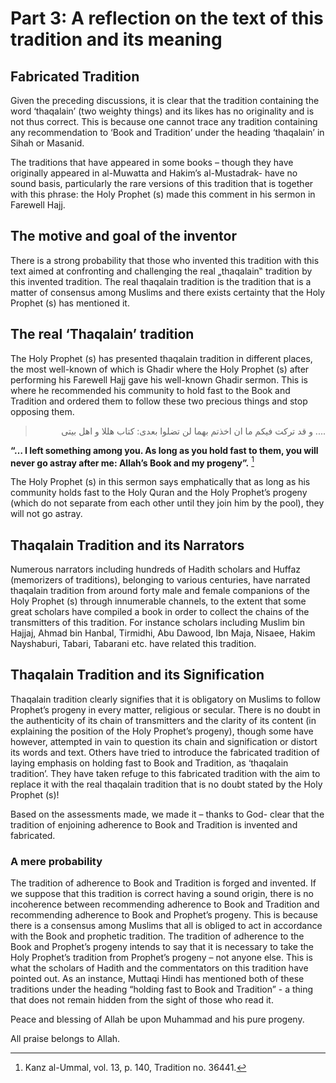 Part 3: A reflection on the text of this tradition and its meaning
==================================================================

Fabricated Tradition
--------------------

Given the preceding discussions, it is clear that the tradition
containing the word ‘thaqalain’ (two weighty things) and its likes has
no originality and is not thus correct. This is because one cannot trace
any tradition containing any recommendation to ‘Book and Tradition’
under the heading ‘thaqalain’ in Sihah or Masanid.

The traditions that have appeared in some books – though they have
originally appeared in al-Muwatta and Hakim’s al-Mustadrak- have no
sound basis, particularly the rare versions of this tradition that is
together with this phrase: the Holy Prophet (s) made this comment in his
sermon in Farewell Hajj.

The motive and goal of the inventor
-----------------------------------

There is a strong probability that those who invented this tradition
with this text aimed at confronting and challenging the real „thaqalain‟
tradition by this invented tradition. The real thaqalain tradition is
the tradition that is a matter of consensus among Muslims and there
exists certainty that the Holy Prophet (s) has mentioned it.

The real ‘Thaqalain’ tradition
------------------------------

The Holy Prophet (s) has presented thaqalain tradition in different
places, the most well-known of which is Ghadir where the Holy Prophet
(s) after performing his Farewell Hajj gave his well-known Ghadir
sermon. This is where he recommended his community to hold fast to the
Book and Tradition and ordered them to follow these two precious things
and stop opposing them.

<blockquote dir="rtl">
  <p>
.... و قد ترکت فیکم ما ان اخذتم بهما لن تضلوا بعدی: کتاب هللا و اهل
بیتی
  </p>
</blockquote>

**“… I left something among you. As long as you hold fast to them, you
will never go astray after me: Allah’s Book and my progeny”.** [^1]

The Holy Prophet (s) in this sermon says emphatically that as long as
his community holds fast to the Holy Quran and the Holy Prophet’s
progeny (which do not separate from each other until they join him by
the pool), they will not go astray.

Thaqalain Tradition and its Narrators
-------------------------------------

Numerous narrators including hundreds of Hadith scholars and Huffaz
(memorizers of traditions), belonging to various centuries, have
narrated thaqalain tradition from around forty male and female
companions of the Holy Prophet (s) through innumerable channels, to the
extent that some great scholars have compiled a book in order to collect
the chains of the transmitters of this tradition. For instance scholars
including Muslim bin Hajjaj, Ahmad bin Hanbal, Tirmidhi, Abu Dawood, Ibn
Maja, Nisaee, Hakim Nayshaburi, Tabari, Tabarani etc. have related this
tradition.

Thaqalain Tradition and its Signification
-----------------------------------------

Thaqalain tradition clearly signifies that it is obligatory on Muslims
to follow Prophet’s progeny in every matter, religious or secular. There
is no doubt in the authenticity of its chain of transmitters and the
clarity of its content (in explaining the position of the Holy Prophet’s
progeny), though some have however, attempted in vain to question its
chain and signification or distort its words and text. Others have tried
to introduce the fabricated tradition of laying emphasis on holding fast
to Book and Tradition, as ‘thaqalain tradition’. They have taken refuge
to this fabricated tradition with the aim to replace it with the real
thaqalain tradition that is no doubt stated by the Holy Prophet (s)!

Based on the assessments made, we made it – thanks to God- clear that
the tradition of enjoining adherence to Book and Tradition is invented
and fabricated.

### A mere probability

The tradition of adherence to Book and Tradition is forged and invented.
If we suppose that this tradition is correct having a sound origin,
there is no incoherence between recommending adherence to Book and
Tradition and recommending adherence to Book and Prophet’s progeny. This
is because there is a consensus among Muslims that all is obliged to act
in accordance with the Book and prophetic tradition. The tradition of
adherence to the Book and Prophet’s progeny intends to say that it is
necessary to take the Holy Prophet’s tradition from Prophet’s progeny –
not anyone else. This is what the scholars of Hadith and the
commentators on this tradition have pointed out. As an instance, Muttaqi
Hindi has mentioned both of these traditions under the heading “holding
fast to Book and Tradition” - a thing that does not remain hidden from
the sight of those who read it.

Peace and blessing of Allah be upon Muhammad and his pure progeny.

All praise belongs to Allah.

[^1]: Kanz al-Ummal, vol. 13, p. 140, Tradition no. 36441.


